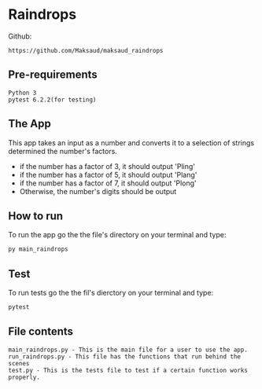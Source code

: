 # Raindrops

Github:
```
https://github.com/Maksaud/maksaud_raindrops
```

## Pre-requirements
```
Python 3
pytest 6.2.2(for testing)
```

## The App
This app takes an input as a number and converts it to a selection of strings determined the number's factors.

- if the number has a factor of 3, it should output 'Pling'
- if the number has a factor of 5, it should output 'Plang'
- if the number has a factor of 7, it should output 'Plong'
- Otherwise, the number's digits should be output

## How to run

To run the app go the the file's directory on your terminal and type:

```bash
py main_raindrops
```

## Test
To run tests go the the fil's dierctory on your terminal and type:

```bash
pytest
```
## File contents
```
main_raindrops.py - This is the main file for a user to use the app.
run_raindrops.py - This file has the functions that run behind the scenes
test.py - This is the tests file to test if a certain function works properly.
```